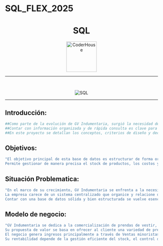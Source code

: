 # SQL_FLEX_2025

<h1 align="center">SQL</h1>

<p align="center"> 
    <img src="https://jobs.coderhouse.com/assets/logos_coderhouse.png" alt="CoderHouse"  height="100"/>
</p>

---

<br>

<p align="center"> 
<img src="https://cdn-dynmedia-1.microsoft.com/is/image/microsoftcorp/SQL_2019_Webpage_illustration_RE4r3wO:VP1-539x400?resMode=sharp2&op_usm=1.5,0.65,15,0&qlt=100&fit=constrain" alt="SQL" />

<br>

---

## Introducción:

```sh
##Como parte de la evolución de GV Indumentaria, surgió la necesidad de desarrollar un modelo dinámico capaz de responder de manera eficiente a las actividades diarias de la empresa.
##Contar con información organizada y de rápida consulta es clave para optimizar las ganancias y facilitar la toma de decisiones.
##En este proyecto se detallan los conceptos, criterios de diseño y decisiones técnicas que guiaron la creación de la base de datos, con el objetivo de mejorar la gestión y el acceso a la información.

```
## Objetivos:

```sh
"El objetivo principal de esta base de datos es estructurar de forma organizada y eficiente la información relacionada con el proceso de venta de indumentaria de GV Indumentaria.
Permite gestionar de manera precisa el stock de productos, los costos y precios de venta, así como la información de cada transacción, con el fin de establecer parámetros de compra, definir márgenes y optimizar las ventas.

```

## Situación Problematica:

```sh
"En el marco de su crecimiento, GV Indumentaria se enfrenta a la necesidad de optimizar la gestión de su información para responder de forma ágil y precisa a las demandas diarias del negocio.
La empresa carece de un sistema centralizado que organice y relacione datos clave como stock, costos, precios de venta y registros de transacciones. Esta dispersión de información dificulta la consulta rápida, retrasa la toma de decisiones y puede impactar negativamente en los márgenes de ganancia.
Contar con una base de datos sólida y bien estructurada se vuelve esencial para establecer parámetros de compra, definir márgenes óptimos y maximizar la eficiencia en el proceso de ventas.

```

## Modelo de negocio:

```sh
"GV Indumentaria se dedica a la comercialización de prendas de vestir, enfocándose en la compra de productos terminados para su posterior venta.
Su propuesta de valor se basa en ofrecer al cliente una variedad de prendas adaptadas a diferentes temporadas, estilos y talles, manteniendo un equilibrio entre calidad, tendencia y precio competitivo.
El negocio genera ingresos principalmente a través de Ventas minoristas a clientes finales.
Su rentabilidad depende de la gestión eficiente del stock, el control de costos y márgenes, y la rotación de inventario para adaptarse a la demanda del mercado y las tendencias de moda.



